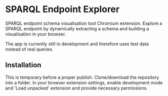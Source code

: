 # SPARQL Endpoint Explorer
SPARQL endpoint schema visualisation tool Chromium extension. Explore a SPARQL endpoint by dynamically extracting a schema and building a visualisation in your browser.

The app is currently still in development and therefore uses test data instead of real queries.

## Installation
This is temporary before a proper publish. Clone/download the repository into a folder. In your browser extension settings, enable development mode and 'Load unpacked' extension and provide necessary permissions.
